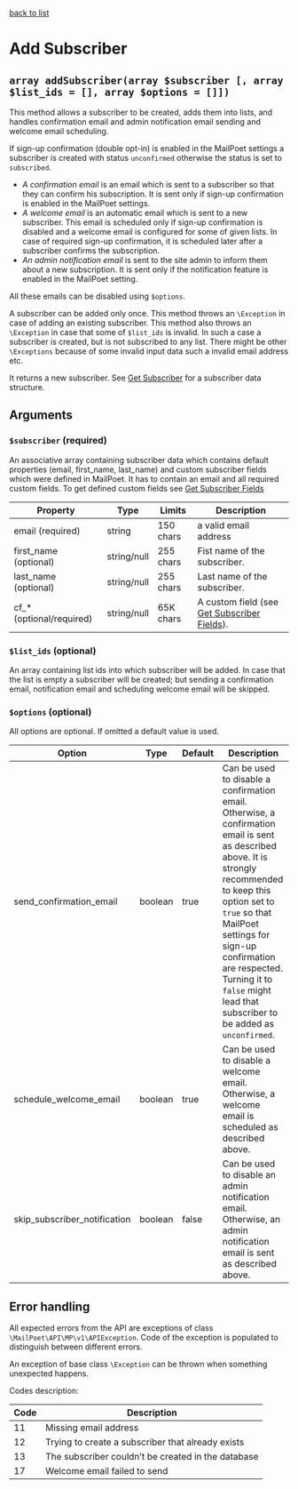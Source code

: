 [back to list](../Readme.md)

# Add Subscriber

## `array addSubscriber(array $subscriber [, array $list_ids = [], array $options = []])`

This method allows a subscriber to be created, adds them into lists, and handles confirmation email and admin notification email sending and welcome email scheduling.

If sign-up confirmation (double opt-in) is enabled in the MailPoet settings a subscriber is created with status `unconfirmed` otherwise the status is set to `subscribed`.

- *A confirmation email* is an email which is sent to a subscriber so that they can confirm his subscription. It is sent only if sign-up confirmation is enabled in the MailPoet settings.
- *A welcome email* is an automatic email which is sent to a new subscriber. This email is scheduled only if sign-up confirmation is disabled and a welcome email is configured for some of given lists. In case of required sign-up confirmation, it is scheduled later after a subscriber confirms the subscription.
- *An admin notification email* is sent to the site admin to inform them about a new subscription. It is sent only if the notification feature is enabled in the MailPoet setting.

All these emails can be disabled using `$options`.

A subscriber can be added only once. This method throws an `\Exception` in case of adding an existing subscriber.
This method also throws an `\Exception` in case that some of `$list_ids` is invalid. In such a case a subscriber is created, but is not subscribed to any list.
There might be other `\Exceptions` because of some invalid input data such a invalid email address etc.

It returns a new subscriber. See [Get Subscriber](GetSubscriber.md) for a subscriber data structure.

## Arguments
### `$subscriber` (required)

An associative array containing subscriber data which contains default properties (email, first_name, last_name) and custom subscriber fields which were defined in MailPoet.
It has to contain an email and all required custom fields. To get defined custom fields see [Get Subscriber Fields](GetSubscriberFields.md)

| Property | Type | Limits | Description |
| --- | --- | --- | --- |
| email (required) | string | 150 chars | a valid email address |
| first_name (optional) | string/null | 255 chars | Fist name of the subscriber. |
| last_name (optional) | string/null | 255 chars  |  Last name of the subscriber. |
| cf_* (optional/required) | string/null | 65K chars  | A custom field (see [Get Subscriber Fields](GetSubscriberFields.md)).  |

### `$list_ids` (optional)
An array containing list ids into which subscriber will be added.
In case that the list is empty a subscriber will be created; but sending a confirmation email, notification email and scheduling welcome email will be skipped.

### `$options` (optional)
All options are optional. If omitted a default value is used.

| Option | Type | Default | Description |
| --- | --- | --- | --- |
| send_confirmation_email | boolean | true | Can be used to disable a confirmation email. Otherwise, a confirmation email is sent as described above. It is strongly recommended to keep this option set to `true` so that MailPoet settings for sign-up confirmation are respected. Turning it to `false` might lead that subscriber to be added as `unconfirmed`. |
| schedule_welcome_email | boolean | true | Can be used to disable a welcome email. Otherwise, a welcome email is scheduled as described above.|
| skip_subscriber_notification | boolean | false | Can be used to disable an admin notification email. Otherwise, an admin notification email is sent as described above.|

## Error handling

All expected errors from the API are exceptions of class `\MailPoet\API\MP\v1\APIException`. 
Code of the exception is populated to distinguish between different errors.

An exception of base class `\Exception` can be thrown when something unexpected happens.

Codes description:

| Code | Description |
| --- | ---  |
| 11 | Missing email address |
| 12 | Trying to create a subscriber that already exists |
| 13 | The subscriber couldn’t be created in the database |
| 17 | Welcome email failed to send |
